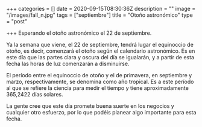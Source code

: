 +++
categories = []
date = 2020-09-15T08:30:36Z
description = ""
image = "/images/fall_n.jpg"
tags = ["septiembre"]
title = "Otoño astronómico"
type = "post"

+++
Esperando el otoño astronómico el 22 de septiembre.  
  
Ya la semana que viene, el 22 de septiembre, tendrá lugar el equinoccio de otoño, es decir, comenzará el otoño según el calendario astronómico. Es en este día que las partes clara y oscura del día se igualarán, y a partir de esta fecha las horas de luz comenzarán a disminuirse.  
  
El período entre el equinoccio de otoño y el de primavera, en septiembre y marzo, respectivamente, se denomina como año tropical. Es a este período al que se refiere la ciencia para medir el tiempo y tiene aproximadamente 365,2422 días solares.  
  
La gente cree que este día promete buena suerte en los negocios y cualquier otro esfuerzo, por lo que podéis planear algo importante para esta fecha.